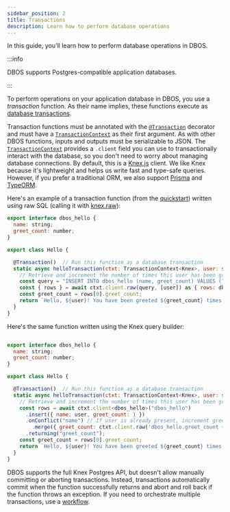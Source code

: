 ```yaml
---
sidebar_position: 2
title: Transactions
description: Learn how to perform database operations
---
```


In this guide, you'll learn how to perform database operations in DBOS.

:::info

DBOS supports Postgres-compatible application databases.

:::

To perform operations on your application database in DBOS, you use a _transaction_ function.
As their name implies, these functions execute as [database transactions](https://en.wikipedia.org/wiki/Database_transaction).

Transaction functions must be annotated with the [`@Transaction`](../api-reference/decorators#transaction) decorator and must have a [`TransactionContext`](../api-reference/contexts#transactioncontextt) as their first argument.
As with other DBOS functions, inputs and outputs must be serializable to JSON.
The [`TransactionContext`](../api-reference/contexts#transactioncontextt) provides a `.client` field you can use to transactionally interact with the database, so you don't need to worry about managing database connections.
By default, this is a [Knex.js](https://knexjs.org/) client.
We like Knex because it's lightweight and helps us write fast and type-safe queries.
However, if you prefer a traditional ORM, we also support [Prisma](./using-prisma.md) and [TypeORM](./using-typeorm.md).

Here's an example of a transaction function (from the [quickstart](../getting-started/quickstart)) written using raw SQL (calling it with [knex.raw](https://knexjs.org/guide/raw.html)):

```javascript
export interface dbos_hello {
  name: string;
  greet_count: number;
}

export class Hello {

  @Transaction()  // Run this function as a database transaction
  static async helloTransaction(ctxt: TransactionContext<Knex>, user: string) {
    // Retrieve and increment the number of times this user has been greeted.
    const query = "INSERT INTO dbos_hello (name, greet_count) VALUES (?, 1) ON CONFLICT (name) DO UPDATE SET greet_count = dbos_hello.greet_count + 1 RETURNING greet_count;"
    const { rows } = await ctxt.client.raw(query, [user]) as { rows: dbos_hello[] };
    const greet_count = rows[0].greet_count;
    return `Hello, ${user}! You have been greeted ${greet_count} times.\n`;
  }
}
```

Here's the same function written using the Knex query builder:

```javascript

export interface dbos_hello {
  name: string;
  greet_count: number;
}

export class Hello {

  @Transaction()  // Run this function as a database transaction
  static async helloTransaction(ctxt: TransactionContext<Knex>, user: string) {
    // Retrieve and increment the number of times this user has been greeted.
    const rows = await ctxt.client<dbos_hello>("dbos_hello")
      .insert({ name: user, greet_count: 1 })
      .onConflict("name") // If user is already present, increment greet_count.
        .merge({ greet_count: ctxt.client.raw('dbos_hello.greet_count + 1') })
      .returning("greet_count");
    const greet_count = rows[0].greet_count;
    return `Hello, ${user}! You have been greeted ${greet_count} times.\n`;
  }
}
```
DBOS supports the full Knex Postgres API, but doesn't allow manually committing or aborting transactions.
Instead, transactions automatically commit when the function successfully returns and abort and roll back if the function throws an exception.
If you need to orchestrate multiple transactions, use a [workflow](./workflow-tutorial).
